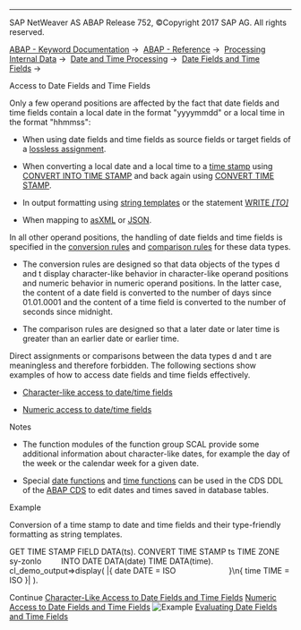   

* * *

SAP NetWeaver AS ABAP Release 752, ©Copyright 2017 SAP AG. All rights reserved.

[ABAP - Keyword Documentation](javascript:call_link\('abenabap.htm'\)) →  [ABAP - Reference](javascript:call_link\('abenabap_reference.htm'\)) →  [Processing Internal Data](javascript:call_link\('abenabap_data_working.htm'\)) →  [Date and Time Processing](javascript:call_link\('abendate_time_processing.htm'\)) →  [Date Fields and Time Fields](javascript:call_link\('abencharacter_date_time.htm'\)) → 

Access to Date Fields and Time Fields

Only a few operand positions are affected by the fact that date fields and time fields contain a local date in the format "yyyymmdd" or a local time in the format "hhmmss":

-   When using date fields and time fields as source fields or target fields of a [lossless assignment](javascript:call_link\('abenlossless_assignment_glosry.htm'\) "Glossary Entry").

-   When converting a local date and a local time to a [time stamp](javascript:call_link\('abentime_stamp_oview.htm'\)) using [CONVERT INTO TIME STAMP](javascript:call_link\('abapconvert_date_time-stamp.htm'\)) and back again using [CONVERT TIME STAMP](javascript:call_link\('abapconvert_time-stamp.htm'\)).

-   In output formatting using [string templates](javascript:call_link\('abenstring_templates.htm'\)) or the statement [WRITE *\[*TO*\]*](javascript:call_link\('abapwrite_to.htm'\))

-   When mapping to [asXML](javascript:call_link\('abenabap_xslt_asxml_elementary.htm'\)) or [JSON](javascript:call_link\('abenabap_asjson.htm'\)).

In all other operand positions, the handling of date fields and time fields is specified in the [conversion rules](javascript:call_link\('abenconversion_elementary.htm'\)) and [comparison rules](javascript:call_link\('abenlogexp_date_time.htm'\)) for these data types.

-   The conversion rules are designed so that data objects of the types d and t display character-like behavior in character-like operand positions and numeric behavior in numeric operand positions. In the latter case, the content of a date field is converted to the number of days since 01.01.0001 and the content of a time field is converted to the number of seconds since midnight.

-   The comparison rules are designed so that a later date or later time is greater than an earlier date or earlier time.

Direct assignments or comparisons between the data types d and t are meaningless and therefore forbidden. The following sections show examples of how to access date fields and time fields effectively.

-   [Character-like access to date/time fields](javascript:call_link\('abenchar_date_time_fields_charlike.htm'\))

-   [Numeric access to date/time fields](javascript:call_link\('abenchar_date_time_fields_numlike.htm'\))

Notes

-   The function modules of the function group SCAL provide some additional information about character-like dates, for example the day of the week or the calendar week for a given date.

-   Special [date functions](javascript:call_link\('abencds_f1_date_functions.htm'\)) and [time functions](javascript:call_link\('abencds_f1_time_functions.htm'\)) can be used in the CDS DDL of the [ABAP CDS](javascript:call_link\('abenabap_cds_glosry.htm'\) "Glossary Entry") to edit dates and times saved in database tables.

Example

Conversion of a time stamp to date and time fields and their type-friendly formatting as string templates.

GET TIME STAMP FIELD DATA(ts).
CONVERT TIME STAMP ts TIME ZONE sy-zonlo
        INTO DATE DATA(date) TIME DATA(time).
cl\_demo\_output=>display( |{ date DATE = ISO
                       }\\n{ time TIME = ISO }| ).

Continue
[Character-Like Access to Date Fields and Time Fields](javascript:call_link\('abenchar_date_time_fields_charlike.htm'\))
[Numeric Access to Date Fields and Time Fields](javascript:call_link\('abenchar_date_time_fields_numlike.htm'\))
![Example](exa.gif "Example") [Evaluating Date Fields and Time Fields](javascript:call_link\('abendate_time_abexa.htm'\))